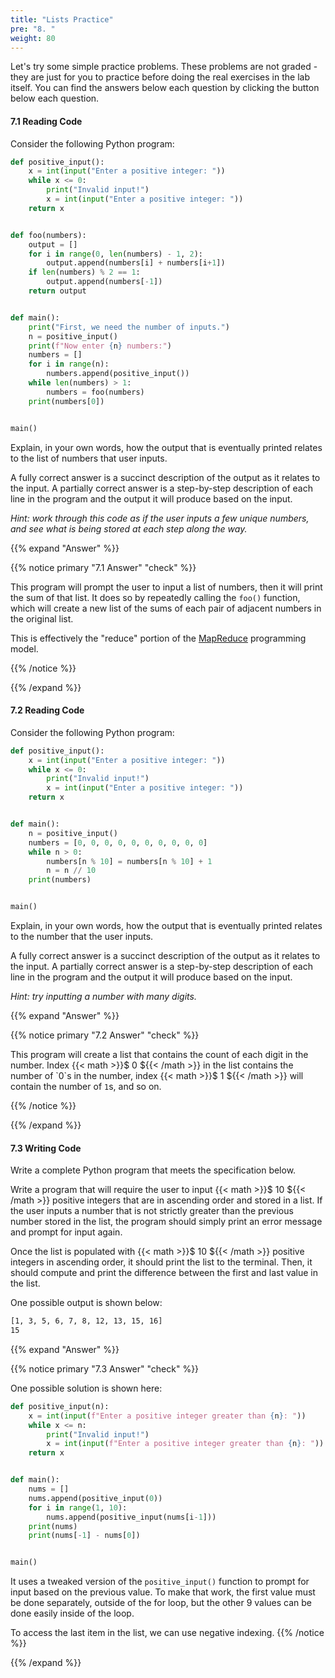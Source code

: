 ```yaml
---
title: "Lists Practice"
pre: "8. "
weight: 80
---
```


Let's try some simple practice problems. These problems are not graded - they are just for you to practice before doing the real exercises in the lab itself. You can find the answers below each question by clicking the button below each question.

#### 7.1 Reading Code

Consider the following Python program:

```python
def positive_input():
    x = int(input("Enter a positive integer: "))
    while x <= 0:
        print("Invalid input!")
        x = int(input("Enter a positive integer: "))
    return x


def foo(numbers):
    output = []
    for i in range(0, len(numbers) - 1, 2):
        output.append(numbers[i] + numbers[i+1])
    if len(numbers) % 2 == 1:
        output.append(numbers[-1])
    return output


def main():
    print("First, we need the number of inputs.")
    n = positive_input()
    print(f"Now enter {n} numbers:")
    numbers = []
    for i in range(n):
        numbers.append(positive_input())
    while len(numbers) > 1:
        numbers = foo(numbers)
    print(numbers[0])


main()
```

Explain, in your own words, how the output that is eventually printed relates to the list of numbers that user inputs. 

A fully correct answer is a succinct description of the output as it relates to the input. A partially correct answer is a step-by-step description of each line in the program and the output it will produce based on the input.

_Hint: work through this code as if the user inputs a few unique numbers, and see what is being stored at each step along the way._

{{% expand "Answer" %}}

{{% notice primary "7.1 Answer" "check" %}}

This program will prompt the user to input a list of numbers, then it will print the sum of that list. It does so by repeatedly calling the `foo()` function, which will create a new list of the sums of each pair of adjacent numbers in the original list. 

This is effectively the "reduce" portion of the [MapReduce](https://en.wikipedia.org/wiki/MapReduce) programming model.

{{% /notice %}}

{{% /expand %}}

#### 7.2 Reading Code

Consider the following Python program:

```python
def positive_input():
    x = int(input("Enter a positive integer: "))
    while x <= 0:
        print("Invalid input!")
        x = int(input("Enter a positive integer: "))
    return x


def main():
    n = positive_input()
    numbers = [0, 0, 0, 0, 0, 0, 0, 0, 0, 0]
    while n > 0:
        numbers[n % 10] = numbers[n % 10] + 1
        n = n // 10
    print(numbers)


main()
```

Explain, in your own words, how the output that is eventually printed relates to the number that the user inputs. 

A fully correct answer is a succinct description of the output as it relates to the input. A partially correct answer is a step-by-step description of each line in the program and the output it will produce based on the input.

_Hint: try inputting a number with many digits._

{{% expand "Answer" %}}

{{% notice primary "7.2 Answer" "check" %}}

This program will create a list that contains the count of each digit in the number. Index {{< math >}}$ 0 ${{< /math >}} in the list contains the number of `0`s in the number, index {{< math >}}$ 1 ${{< /math >}} will contain the number of `1`s, and so on.

{{% /notice %}}

{{% /expand %}}

#### 7.3 Writing Code

Write a complete Python program that meets the specification below.

Write a program that will require the user to input {{< math >}}$ 10 ${{< /math >}} positive integers that are in ascending order and stored in a list. If the user inputs a number that is not strictly greater than the previous number stored in the list, the program should simply print an error message and prompt for input again.

Once the list is populated with {{< math >}}$ 10 ${{< /math >}} positive integers in ascending order, it should print the list to the terminal. Then, it should compute and print the difference between the first and last value in the list.

One possible output is shown below:
```tex
[1, 3, 5, 6, 7, 8, 12, 13, 15, 16]
15
```

{{% expand "Answer" %}}

{{% notice primary "7.3 Answer" "check" %}}

One possible solution is shown here:

```python
def positive_input(n):
    x = int(input(f"Enter a positive integer greater than {n}: "))
    while x <= n:
        print("Invalid input!")
        x = int(input(f"Enter a positive integer greater than {n}: "))
    return x


def main():
    nums = []
    nums.append(positive_input(0))
    for i in range(1, 10):
        nums.append(positive_input(nums[i-1]))
    print(nums)
    print(nums[-1] - nums[0])


main()
```

It uses a tweaked version of the `positive_input()` function to prompt for input based on the previous value. To make that work, the first value must be done separately, outside of the for loop, but the other 9 values can be done easily inside of the loop.

To access the last item in the list, we can use negative indexing.
{{% /notice %}}

{{% /expand %}}
